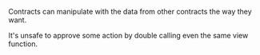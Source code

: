 Contracts can manipulate with the data from other contracts the way they want.

It's unsafe to approve some action by double calling even the same view function.
